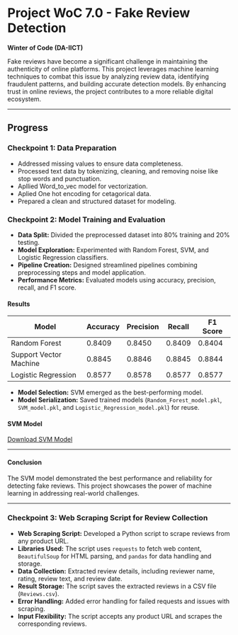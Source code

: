 # **Project WoC 7.0 - Fake Review Detection**  
**Winter of Code (DA-IICT)**  

Fake reviews have become a significant challenge in maintaining the authenticity of online platforms. This project leverages machine learning techniques to combat this issue by analyzing review data, identifying fraudulent patterns, and building accurate detection models. By enhancing trust in online reviews, the project contributes to a more reliable digital ecosystem.  

---

## **Progress**  

### **Checkpoint 1: Data Preparation**  
- Addressed missing values to ensure data completeness.  
- Processed text data by tokenizing, cleaning, and removing noise like stop words and punctuation.
- Apllied Word_to_vec model for vectorization.
- Aplied One hot encoding for cetagorical data. 
- Prepared a clean and structured dataset for modeling.  

### **Checkpoint 2: Model Training and Evaluation**  
- **Data Split:** Divided the preprocessed dataset into 80% training and 20% testing.  
- **Model Exploration:** Experimented with Random Forest, SVM, and Logistic Regression classifiers.  
- **Pipeline Creation:** Designed streamlined pipelines combining preprocessing steps and model application.  
- **Performance Metrics:** Evaluated models using accuracy, precision, recall, and F1 score.  

#### **Results**  
| **Model**               | **Accuracy** | **Precision** | **Recall** | **F1 Score** |  
|--------------------------|--------------|---------------|------------|--------------|  
| Random Forest            | 0.8409       | 0.8450        | 0.8409     | 0.8404       |  
| Support Vector Machine   | 0.8845       | 0.8846        | 0.8845     | 0.8844       |  
| Logistic Regression      | 0.8577       | 0.8578        | 0.8577     | 0.8577       |  

- **Model Selection:** SVM emerged as the best-performing model.  
- **Model Serialization:** Saved trained models (`Random_Forest_model.pkl`, `SVM_model.pkl`, and `Logistic_Regression_model.pkl`) for reuse.  

#### **SVM Model**  
[Download SVM Model](https://drive.google.com/file/d/1Ag5Mu9cIZ6UvugAEaRq4qClc3Q_prL89/view?usp=sharing)  

---

#### **Conclusion**  
The SVM model demonstrated the best performance and reliability for detecting fake reviews. This project showcases the power of machine learning in addressing real-world challenges.  


---

### **Checkpoint 3: Web Scraping Script for Review Collection**  
- **Web Scraping Script:** Developed a Python script to scrape reviews from any product URL.  
- **Libraries Used:** The script uses `requests` to fetch web content, `BeautifulSoup` for HTML parsing, and `pandas` for data handling and storage.  
- **Data Collection:** Extracted review details, including reviewer name, rating, review text, and review date.  
- **Result Storage:** The script saves the extracted reviews in a CSV file (`Reviews.csv`).  
- **Error Handling:** Added error handling for failed requests and issues with scraping.  
- **Input Flexibility:** The script accepts any product URL and scrapes the corresponding reviews.

